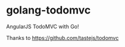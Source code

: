 golang-todomvc
==============

AngularJS TodoMVC with Go!

Thanks to https://github.com/tastejs/todomvc
